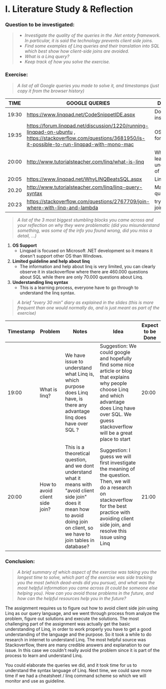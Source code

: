# I. Literature Study & Reflection
### Question to be investigated:

> - _Investigate the quality of the queries in the .Net entoty framework. In particular, it is said the technology prevents client side joins._
> - _Find some examples of Linq queries and their translation into SQL which best show how client-side joins are avoided._
> - _What is a Linq query?_
> - _Keep track of how you solve the exercise._

### Exercise:
> _A list of all Google queries you made to solve it, and timestamps (just copy it from the browser history)_


TIME | GOOGLE QUERIES | Description
--- | --- | ---
19:30 | https://www.linqpad.net/CodeSnippetIDE.aspx  | Download & install linqpad
19:35 | https://forum.linqpad.net/discussion/1220/running-linqpad-on-ubuntu , https://stackoverflow.com/questions/3681950/is-it-possible-to-run-linqpad-with-mono-mac  | OS issue (only for Windows)
20:00 | http://www.tutorialsteacher.com/linq/what-is-linq | What is linq, learning basic understanding of linq
20:05 | https://www.linqpad.net/WhyLINQBeatsSQL.aspx | Linq vs sql
20.20 | http://www.tutorialsteacher.com/linq/linq-query-syntax | Making queries
20:23 | https://stackoverflow.com/questions/2767709/join-where-with-linq-and-lambda | try client side joins (How?)


> _A list of the 3 most biggest stumbling blocks you came across and your reflection on why they were problematic (did you misunderstand something, was some of the info you found wrong, did you miss a detail, …)_

1. **OS Support** 
    * Linqpad is focused on Microsoft .NET development so it means it doesn't support other OS than Windows.
2. **Limited guideline and help about linq**
    * The information and help about linq is very limited, you can clearly observe it in stackoverflow where there are 460.000 questions about SQL while there are only 70.000 questions about Linq.
3.  **Understanding linq syntax**
    * This is a learning process, everyone have to go through to understand the linq syntax.       

> _A brief “every 30 min” diary as explained in the slides (this is more frequent than one would normally do, and is just meant as part of the exercise)_


Timestamp | Problem | Notes | Idea | Expect to be Done
--- | --- | --- | --- | ---
19:00 | What is linq? | We have issue to understand what Linq is, which purpose does Linq have, is there any advantage linq does have over SQL ?  | Suggestion: We could google and hopefully find some nice article or blog that explains why people choose Linq and which advantage does Linq have over SQL. We guess stackoverflow will be a great place to start | 20:00
20:00 | How to avoid client side join? | This is a theoretical question, and we dont understand what it means with "avoid client side join" does it mean how to avoid doing join on client, so we have to join tables in database? | Suggestion: I guess we will first investigate the meaning of the question. Then, we will do a research on stackoverflow for the best practice with avoiding client side join, and resolve this issue using Linq | 21:00


### Conclusion:
> _A brief summary of which aspect of the exercise was taking you the longest time to solve, which part of the exercise was side tracking you the most (which dead-ends did you pursue), and what was the most helpful information you came across (it could be someone else helping you). How can you avoid those problems in the future, and how can the helpful resources help you in the future?_

The assignment requires us to figure out how to avoid client side join using Linq as our query language, and we went through process from analyze the problem, figure out solutions and execute the solutions. The most challenging part of the assignment was actually get the basic understanding of Linq, in order to work properly you have to get a good understanding of the language and the purpose. So it took a while to do research in internet to understand Linq. 
The most helpful source was Stackoverflow, there are many credible answers and explanation to our issue. In this case we couldn't really avoid the problem since it is part of the process to learn and understand Linq. 

You could elaborate the queries we did, and it took time for us to understand the syntax language of Linq. Next time, we could save more time if we had a cheatsheet / linq command scheme so which we will monitor and use as guideline.

